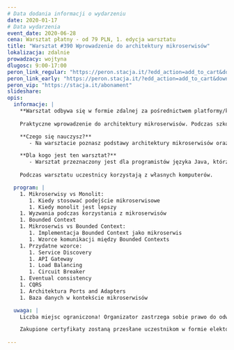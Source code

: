 ```yaml
---
# Data dodania informacji o wydarzeniu
date: 2020-01-17
# Data wydarzenia
event_date: 2020-06-28
cena: Warsztat płatny - od 79 PLN, 1. edycja warsztatu
title: "Warsztat #390 Wprowadzenie do architektury mikroserwisów"
lokalizacja: zdalnie
prowadzacy: wojtyna
dlugosc: 9:00-17:00
peron_link_regular: "https://peron.stacja.it/?edd_action=add_to_cart&download_id=165&edd_options[price_id]=1"
peron_link_early: "https://peron.stacja.it/?edd_action=add_to_cart&download_id=165&edd_options[price_id]=2"
peron_vip: "https://stacja.it/abonament"
slideshare:
opis:
  informacje: |
    **Warsztat odbywa się w formie zdalnej za pośrednictwem platformy/komunikatora online, z wykorzystaniem dźwięku, obrazu z kamery, udostępniania ekranu komputera prowadzącego i uczestników.** 
    
    Praktyczne wprowadzenie do architektury mikroserwisów. Podczas szkolenia uczestnicy poznają podstawy oraz dobre praktyki w tworzeniu rozwiązań opartych o architekturę mikroserwisów. Podstawy teoretyczne zostaną wsparte licznymi przykładami w języku Java i Spring Framework.

    **Czego się nauczysz?**
       - Na warsztacie poznasz podstawy architektury mikroserwisów oraz dobre praktyki związane z tym podejściem. Liczne przykłady pozwolą Tobie zrozumieć zagadnienia teoretyczne również od strony praktycznej.

    **Dla kogo jest ten warsztat?**
       - Warsztat przeznaczony jest dla programistów języka Java, którzy są zainteresowani zrozumieniem podstaw mikroserwisów.
     
    Podczas warsztatu uczestnicy korzystają z własnych komputerów.

  program: |
    1. Mikroserwisy vs Monolit:
       1. Kiedy stosować podejście mikroserwisowe
       1. Kiedy monolit jest lepszy
    1. Wyzwania podczas korzystania z mikroserwisów
    1. Bounded Context
    1. Mikroserwis vs Bounded Context:
       1. Implementacja Bounded Context jako mikroserwis
       1. Wzorce komunikacji między Bounded Contexts
    1. Przydatne wzorce:
       1. Service Discovery
       1. API Gateway
       1. Load Balancing 
       1. Circuit Breaker
    1. Eventual consistency
    1. CQRS
    1. Architektura Ports and Adapters
    1. Baza danych w kontekście mikroserwisów

  uwaga: |
    Liczba miejsc ograniczona! Organizator zastrzega sobie prawo do odwołania wydarzenia w przypadku niezgłoszenia się minimalnej liczby uczestników.

    Zakupione certyfikaty zostaną przesłane uczestnikom w formie elektoronicznej po warsztacie oraz za pośrednictwem firmy kurierskiej w momencie poprawy sytuacji wywołanej epidemią koronawirusa. 
    
---
```

